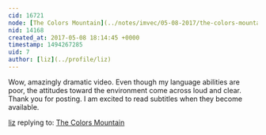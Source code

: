 ```yaml
---
cid: 16721
node: [The Colors Mountain](../notes/imvec/05-08-2017/the-colors-mountain)
nid: 14168
created_at: 2017-05-08 18:14:45 +0000
timestamp: 1494267285
uid: 7
author: [liz](../profile/liz)
---
```


Wow, amazingly dramatic video. Even though my language abilities are poor, the attitudes toward the environment come across loud and clear. Thank you for posting. I am excited to read subtitles when they become available. 

[liz](../profile/liz) replying to: [The Colors Mountain](../notes/imvec/05-08-2017/the-colors-mountain)

